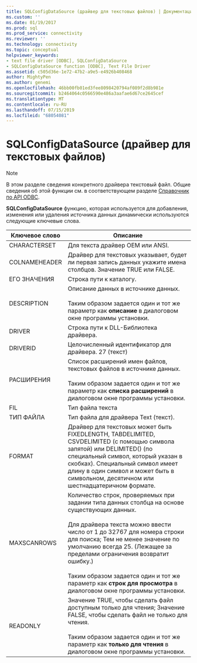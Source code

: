 ```yaml
---
title: SQLConfigDataSource (драйвер для текстовых файлов) | Документация Майкрософт
ms.custom: ''
ms.date: 01/19/2017
ms.prod: sql
ms.prod_service: connectivity
ms.reviewer: ''
ms.technology: connectivity
ms.topic: conceptual
helpviewer_keywords:
- text file driver [ODBC], SQLConfigDataSource
- SQLConfigDataSource function [ODBC], Text File Driver
ms.assetid: c505d36e-1e72-47b2-a9e5-e4926b408468
author: MightyPen
ms.author: genemi
ms.openlocfilehash: 46bb00fb01ed3fee8098420794af089f2d8b981e
ms.sourcegitcommit: b2464064c0566590e486a3aafae6d67ce2645cef
ms.translationtype: MT
ms.contentlocale: ru-RU
ms.lasthandoff: 07/15/2019
ms.locfileid: "68054081"
---
```

# <a name="sqlconfigdatasource-text-file-driver"></a>SQLConfigDataSource (драйвер для текстовых файлов)
> [!NOTE]  
>  В этом разделе сведения конкретного драйвера текстовый файл. Общие сведения об этой функции см. в соответствующем разделе [Справочник по API ODBC](../../odbc/reference/syntax/odbc-api-reference.md).  
  
 **SQLConfigDataSource** функцию, которая используется для добавления, изменения или удаления источника данных динамически используются следующие ключевые слова.  
  
|Ключевое слово|Описание|  
|-------------|-----------------|  
|CHARACTERSET|Для текста драйвер OEM или ANSI.|  
|COLNAMEHEADER|Драйвер для текстовых указывает, будет ли первая запись данных укажите имена столбцов. Значение TRUE или FALSE.|  
|ЕГО ЗНАЧЕНИЯ|Строка пути к каталогу.|  
|DESCRIPTION|Описание данных в источнике данных.<br /><br /> Таким образом задается один и тот же параметр как **описание** в диалоговом окне программы установки.|  
|DRIVER|Строка пути к DLL-Библиотека драйвера.|  
|DRIVERID|Целочисленный идентификатор для драйвера. 27 (текст)|  
|РАСШИРЕНИЯ|Список расширений имен файлов, текстовых файлов в источнике данных.<br /><br /> Таким образом задается один и тот же параметр как **списка расширений** в диалоговом окне программы установки.|  
|FIL|Тип файла текста|  
|ТИП ФАЙЛА|Тип файла для драйвера Text (текст).|  
|FORMAT|Драйвер для текстовых может быть FIXEDLENGTH, TABDELIMITED, CSVDELIMITED (с помощью символа запятой) или DELIMITED() (по специальный символ, который указан в скобках). Специальный символ имеет длину в один символ и может быть в символьном, десятичном или шестнадцатеричном формате.|  
|MAXSCANROWS|Количество строк, проверяемых при задании типа данных столбца на основе существующих данных.<br /><br /> Для драйвера текста можно ввести число от 1 до 32767 для номера строки для поиска; Тем не менее значение по умолчанию всегда 25. (Лежащее за пределами ограничения возвратит ошибку.)<br /><br /> Таким образом задается один и тот же параметр как **строк для просмотра** в диалоговом окне программы установки.|  
|READONLY|Значение TRUE, чтобы сделать файл доступным только для чтения; Значение FALSE, чтобы сделать файл не только для чтения.<br /><br /> Таким образом задается один и тот же параметр как **только для чтения** в диалоговом окне программы установки.|
